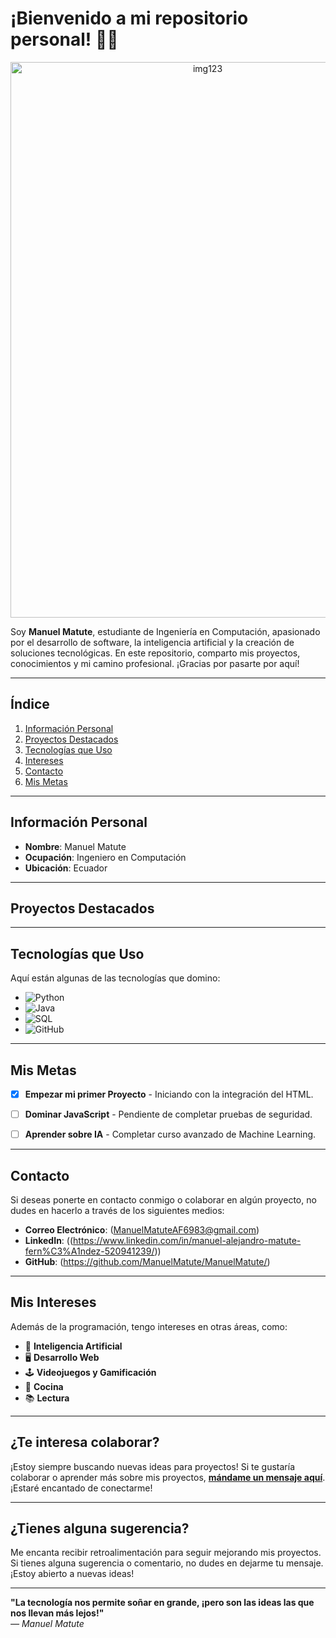 #  ¡Bienvenido a mi repositorio personal! 👨‍💻

<p align="center">
    <img width="615" height="889" alt="img123" src="https://github.com/user-attachments/assets/7932f113-b596-4e5e-ad6c-587c5519624d" />
</p>




Soy **Manuel Matute**, estudiante de Ingeniería en Computación, apasionado por el desarrollo de software, la inteligencia artificial y la creación de soluciones tecnológicas. En este repositorio, comparto mis proyectos, conocimientos y mi camino profesional. ¡Gracias por pasarte por aquí! 

---

##  Índice

1. [Información Personal](#información-personal)
2. [Proyectos Destacados](#proyectos-destacados)
3. [Tecnologías que Uso](#tecnologías-que-uso)
4. [Intereses](#intereses)
5. [Contacto](#contacto)
6. [Mis Metas](#mis-metas)

---

##  Información Personal

- **Nombre**: Manuel Matute
- **Ocupación**: Ingeniero en Computación
- **Ubicación**: Ecuador


---

##  Proyectos Destacados


---

##  Tecnologías que Uso

Aquí están algunas de las tecnologías que domino:

- ![Python](https://img.shields.io/badge/Python-3776AB?style=for-the-badge&logo=python&logoColor=white)
- ![Java](https://img.shields.io/badge/Java-007396?style=for-the-badge&logo=openjdk&logoColor=white)
- ![SQL](https://img.shields.io/badge/SQL-4479A1?style=for-the-badge&logo=mysql&logoColor=white)
- ![GitHub](https://img.shields.io/badge/GitHub-181717?style=for-the-badge&logo=github&logoColor=white)

---



##  Mis Metas

- [x] **Empezar mi primer Proyecto** - Iniciando con la integración del HTML.
- [ ] **Dominar JavaScript** - Pendiente de completar pruebas de seguridad.
- [ ] **Aprender sobre IA** - Completar curso avanzado de Machine Learning.


---

##  Contacto

Si deseas ponerte en contacto conmigo o colaborar en algún proyecto, no dudes en hacerlo a través de los siguientes medios:

- **Correo Electrónico**: (ManuelMatuteAF6983@gmail.com)
- **LinkedIn**: ((https://www.linkedin.com/in/manuel-alejandro-matute-fern%C3%A1ndez-520941239/))
- **GitHub**: (https://github.com/ManuelMatute/ManuelMatute/)

---

##  Mis Intereses

Además de la programación, tengo intereses en otras áreas, como:

- 🧠 **Inteligencia Artificial**
- 🖥️ **Desarrollo Web**
- 🕹️ **Videojuegos y Gamificación**
- 🌱 **Cocina**
- 📚 **Lectura**

---

##  ¿Te interesa colaborar?

¡Estoy siempre buscando nuevas ideas para proyectos! Si te gustaría colaborar o aprender más sobre mis proyectos, **[mándame un mensaje aquí](mailto:ManuelMatuteAF6983@gmail.com)**. ¡Estaré encantado de conectarme!

---

##  ¿Tienes alguna sugerencia?

Me encanta recibir retroalimentación para seguir mejorando mis proyectos. Si tienes alguna sugerencia o comentario, no dudes en dejarme tu mensaje. ¡Estoy abierto a nuevas ideas!

---


**"La tecnología nos permite soñar en grande, ¡pero son las ideas las que nos llevan más lejos!"**  
_— Manuel Matute_  
